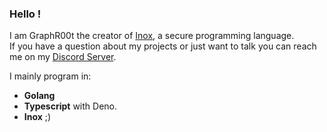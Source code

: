 ### Hello !

I am GraphR00t the creator of [Inox](https://github.com/inoxlang/inox), a secure programming language.\
If you have a question about my projects or just want to talk you can reach me on my [Discord Server](https://discord.gg/53YGx8GzgE).

I mainly program in:
- **Golang**
- **Typescript** with Deno.
- **Inox** ;)
